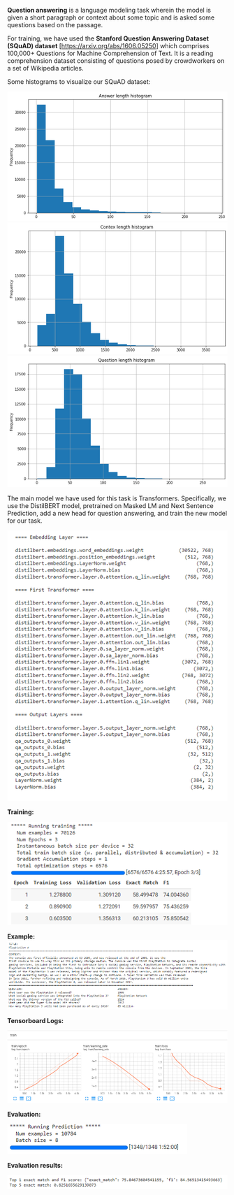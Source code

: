**Question answering** is a language modeling task wherein the model is given a short paragraph or context about some topic and is asked some questions based on the passage. 

For training, we have used the **Stanford Question Answering Dataset (SQuAD) dataset** [https://arxiv.org/abs/1606.05250] which comprises 100,000+ Questions for Machine Comprehension of Text. It is a reading comprehension dataset consisting of questions posed by crowdworkers on a set of Wikipedia articles. 

Some histograms to visualize our SQuAD dataset:

<img src="https://github.com/arpithagurumurthy/CMPE297_Project_TeamInvincibles/blob/595b3021fd689e172a019d1bf45fd35c990f122b/Question-Answering/Screenshots/Answer-Length-Histogram.png">
<img src="https://github.com/arpithagurumurthy/CMPE297_Project_TeamInvincibles/blob/595b3021fd689e172a019d1bf45fd35c990f122b/Question-Answering/Screenshots/Context-Length-Histogram.png">
<img src="https://github.com/arpithagurumurthy/CMPE297_Project_TeamInvincibles/blob/595b3021fd689e172a019d1bf45fd35c990f122b/Question-Answering/Screenshots/Question-Length-Histogram.png">

The main model we have used for this task is Transformers. Specifically, we use the DistilBERT model, pretrained on Masked LM and Next Sentence Prediction, add a new head for question answering, and train the new model for our task.

<img src="https://github.com/arpithagurumurthy/CMPE297_Project_TeamInvincibles/blob/595b3021fd689e172a019d1bf45fd35c990f122b/Question-Answering/Screenshots/DistilBERT-Model.PNG">

**Training:**

<img src="https://github.com/arpithagurumurthy/CMPE297_Project_TeamInvincibles/blob/595b3021fd689e172a019d1bf45fd35c990f122b/Question-Answering/Screenshots/Training.PNG">


**Example:**
<img src="https://github.com/arpithagurumurthy/CMPE297_Project_TeamInvincibles/blob/595b3021fd689e172a019d1bf45fd35c990f122b/Question-Answering/Screenshots/QnA_Example.PNG">


**Tensorboard Logs:**

<img src="https://github.com/arpithagurumurthy/CMPE297_Project_TeamInvincibles/blob/595b3021fd689e172a019d1bf45fd35c990f122b/Question-Answering/Screenshots/Tensorboard-Logs.PNG">


**Evaluation:**

<img src="https://github.com/arpithagurumurthy/CMPE297_Project_TeamInvincibles/blob/595b3021fd689e172a019d1bf45fd35c990f122b/Question-Answering/Screenshots/Evaluation.PNG">


**Evaluation results:**

<img src="https://github.com/arpithagurumurthy/CMPE297_Project_TeamInvincibles/blob/595b3021fd689e172a019d1bf45fd35c990f122b/Question-Answering/Screenshots/Evaluation-results.PNG">

